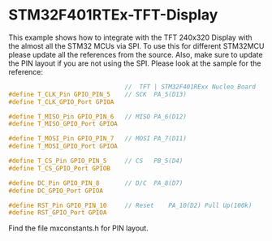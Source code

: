 # STM32F401RTEx-TFT-Display
This example shows how to integrate with the TFT 240x320 Display with the almost all the STM32 MCUs via SPI.
To use this for different STM32MCU please update all the references from the source. Also, make sure to update the PIN layout if you are not using the SPI. Please look at the sample for the reference:

```c
                                //  TFT | STM32F401RExx Nucleo Board
#define T_CLK_Pin GPIO_PIN_5    // SCK	PA_5(D13)
#define T_CLK_GPIO_Port GPIOA

#define T_MISO_Pin GPIO_PIN_6   // MISO	PA_6(D12)
#define T_MISO_GPIO_Port GPIOA

#define T_MOSI_Pin GPIO_PIN_7   // MOSI	PA_7(D11)
#define T_MOSI_GPIO_Port GPIOA

#define T_CS_Pin GPIO_PIN_5     // CS	PB_5(D4)
#define T_CS_GPIO_Port GPIOB

#define DC_Pin GPIO_PIN_8       // D/C	PA_8(D7)
#define DC_GPIO_Port GPIOA

#define RST_Pin GPIO_PIN_10     // Reset	PA_10(D2) Pull Up(100k)
#define RST_GPIO_Port GPIOA
```

Find the file mxconstants.h for PIN layout.
